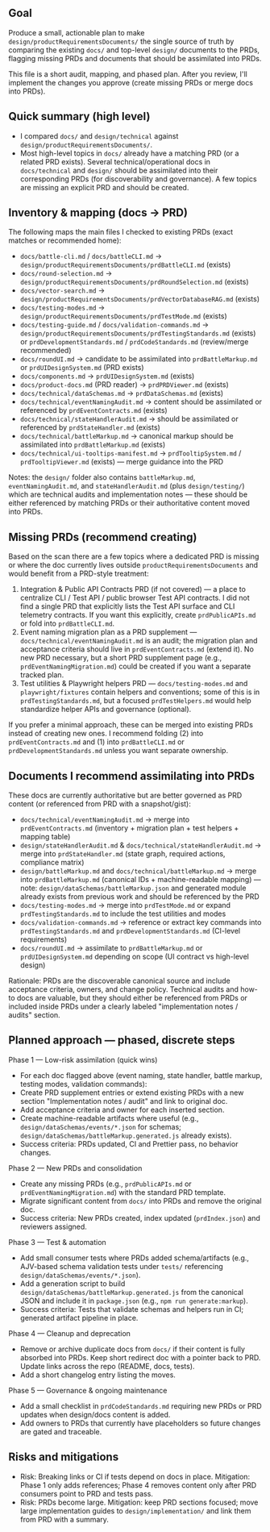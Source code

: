 ## Goal

Produce a small, actionable plan to make `design/productRequirementsDocuments/` the single source of truth by comparing the existing `docs/` and top-level `design/` documents to the PRDs, flagging missing PRDs and documents that should be assimilated into PRDs.

This file is a short audit, mapping, and phased plan. After you review, I'll implement the changes you approve (create missing PRDs or merge docs into PRDs).

## Quick summary (high level)

- I compared `docs/` and `design/technical` against `design/productRequirementsDocuments/`.
- Most high-level topics in `docs/` already have a matching PRD (or a related PRD exists). Several technical/operational docs in `docs/technical` and `design/` should be assimilated into their corresponding PRDs (for discoverability and governance). A few topics are missing an explicit PRD and should be created.

## Inventory & mapping (docs -> PRD)

The following maps the main files I checked to existing PRDs (exact matches or recommended home):

- `docs/battle-cli.md` / `docs/battleCLI.md` → `design/productRequirementsDocuments/prdBattleCLI.md` (exists)
- `docs/round-selection.md` → `design/productRequirementsDocuments/prdRoundSelection.md` (exists)
- `docs/vector-search.md` → `design/productRequirementsDocuments/prdVectorDatabaseRAG.md` (exists)
- `docs/testing-modes.md` → `design/productRequirementsDocuments/prdTestMode.md` (exists)
- `docs/testing-guide.md` / `docs/validation-commands.md` → `design/productRequirementsDocuments/prdTestingStandards.md` (exists) or `prdDevelopmentStandards.md` / `prdCodeStandards.md` (review/merge recommended)
- `docs/roundUI.md` → candidate to be assimilated into `prdBattleMarkup.md` or `prdUIDesignSystem.md` (PRD exists)
- `docs/components.md` → `prdUIDesignSystem.md` (exists)
- `docs/product-docs.md` (PRD reader) → `prdPRDViewer.md` (exists)
- `docs/technical/dataSchemas.md` → `prdDataSchemas.md` (exists)
- `docs/technical/eventNamingAudit.md` → content should be assimilated or referenced by `prdEventContracts.md` (exists)
- `docs/technical/stateHandlerAudit.md` → should be assimilated or referenced by `prdStateHandler.md` (exists)
- `docs/technical/battleMarkup.md` → canonical markup should be assimilated into `prdBattleMarkup.md` (exists)
- `docs/technical/ui-tooltips-manifest.md` → `prdTooltipSystem.md` / `prdTooltipViewer.md` (exists) — merge guidance into the PRD

Notes: the `design/` folder also contains `battleMarkup.md`, `eventNamingAudit.md`, and `stateHandlerAudit.md` (plus `design/testing/`) which are technical audits and implementation notes — these should be either referenced by matching PRDs or their authoritative content moved into PRDs.

## Missing PRDs (recommend creating)

Based on the scan there are a few topics where a dedicated PRD is missing or where the doc currently lives outside `productRequirementsDocuments` and would benefit from a PRD-style treatment:

1. Integration & Public API Contracts PRD (if not covered) — a place to centralize CLI / Test API / public browser Test API contracts. I did not find a single PRD that explicitly lists the Test API surface and CLI telemetry contracts. If you want this explicitly, create `prdPublicAPIs.md` or fold into `prdBattleCLI.md`.
2. Event naming migration plan as a PRD supplement — `docs/technical/eventNamingAudit.md` is an audit; the migration plan and acceptance criteria should live in `prdEventContracts.md` (extend it). No new PRD necessary, but a short PRD supplement page (e.g., `prdEventNamingMigration.md`) could be created if you want a separate tracked plan.
3. Test utilities & Playwright helpers PRD — `docs/testing-modes.md` and `playwright/fixtures` contain helpers and conventions; some of this is in `prdTestingStandards.md`, but a focused `prdTestHelpers.md` would help standardize helper APIs and governance (optional).

If you prefer a minimal approach, these can be merged into existing PRDs instead of creating new ones. I recommend folding (2) into `prdEventContracts.md` and (1) into `prdBattleCLI.md` or `prdDevelopmentStandards.md` unless you want separate ownership.

## Documents I recommend assimilating into PRDs

These docs are currently authoritative but are better governed as PRD content (or referenced from PRD with a snapshot/gist):

- `docs/technical/eventNamingAudit.md` → merge into `prdEventContracts.md` (inventory + migration plan + test helpers + mapping table)
- `design/stateHandlerAudit.md` & `docs/technical/stateHandlerAudit.md` → merge into `prdStateHandler.md` (state graph, required actions, compliance matrix)
- `design/battleMarkup.md` and `docs/technical/battleMarkup.md` → merge into `prdBattleMarkup.md` (canonical IDs + machine-readable mapping) — note: `design/dataSchemas/battleMarkup.json` and generated module already exists from previous work and should be referenced by the PRD
- `docs/testing-modes.md` → merge into `prdTestMode.md` or expand `prdTestingStandards.md` to include the test utilities and modes
- `docs/validation-commands.md` → reference or extract key commands into `prdTestingStandards.md` and `prdDevelopmentStandards.md` (CI-level requirements)
- `docs/roundUI.md` → assimilate to `prdBattleMarkup.md` or `prdUIDesignSystem.md` depending on scope (UI contract vs high-level design)

Rationale: PRDs are the discoverable canonical source and include acceptance criteria, owners, and change policy. Technical audits and how-to docs are valuable, but they should either be referenced from PRDs or included inside PRDs under a clearly labeled "implementation notes / audits" section.

## Planned approach — phased, discrete steps

Phase 1 — Low-risk assimilation (quick wins)

- For each doc flagged above (event naming, state handler, battle markup, testing modes, validation commands):
- Create PRD supplement entries or extend existing PRDs with a new section "Implementation notes / audit" and link to original doc.
- Add acceptance criteria and owner for each inserted section.
- Create machine-readable artifacts where useful (e.g., `design/dataSchemas/events/*.json` for schemas; `design/dataSchemas/battleMarkup.generated.js` already exists).
- Success criteria: PRDs updated, CI and Prettier pass, no behavior changes.

Phase 2 — New PRDs and consolidation

- Create any missing PRDs (e.g., `prdPublicAPIs.md` or `prdEventNamingMigration.md`) with the standard PRD template.
- Migrate significant content from `docs/` into PRDs and remove the original doc.
- Success criteria: New PRDs created, index updated (`prdIndex.json`) and reviewers assigned.

Phase 3 — Test & automation

- Add small consumer tests where PRDs added schema/artifacts (e.g., AJV-based schema validation tests under `tests/` referencing `design/dataSchemas/events/*.json`).
- Add a generation script to build `design/dataSchemas/battleMarkup.generated.js` from the canonical JSON and include it in `package.json` (e.g., `npm run generate:markup`).
- Success criteria: Tests that validate schemas and helpers run in CI; generated artifact pipeline in place.

Phase 4 — Cleanup and deprecation

- Remove or archive duplicate docs from `docs/` if their content is fully absorbed into PRDs. Keep short redirect doc with a pointer back to PRD. Update links across the repo (README, docs, tests).
- Add a short changelog entry listing the moves.

Phase 5 — Governance & ongoing maintenance

- Add a small checklist in `prdCodeStandards.md` requiring new PRDs or PRD updates when design/docs content is added.
- Add owners to PRDs that currently have placeholders so future changes are gated and traceable.

## Risks and mitigations

- Risk: Breaking links or CI if tests depend on docs in place. Mitigation: Phase 1 only adds references; Phase 4 removes content only after PRD consumers point to PRD and tests pass.
- Risk: PRDs become large. Mitigation: keep PRD sections focused; move large implementation guides to `design/implementation/` and link them from PRD with a summary.
